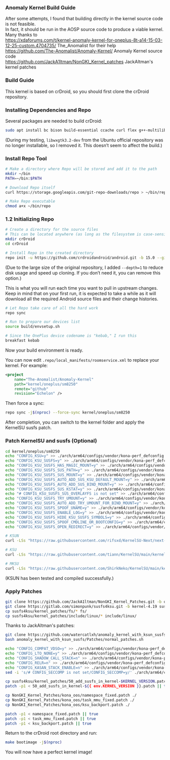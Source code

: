 ### Anomaly Kernel Build Guide  
After some attempts, I found that building directly in the kernel source code is not feasible.  
In fact, it should be run in the AOSP source code to produce a viable kernel.  
Many thanks to  
https://xdaforums.com/t/kernel-anomaly-kernel-for-oneplus-8t-a14-15-03-12-25-custom.4704735/ The_Anomalist for their help  
https://github.com/The-Anomalist/Anomaly-Kernel/ Anomaly Kernel source code  
https://github.com/JackA1ltman/NonGKI_Kernel_patches JackAltman's kernel patches  

### Build Guide  
This kernel is based on crDroid, so you should first clone the crDroid repository.  

### Installing Dependencies and Repo  
Several packages are needed to build crDroid:  
```bash
sudo apt install bc bison build-essential ccache curl flex g++-multilib gcc-multilib git git-lfs gnupg gperf imagemagick lib32ncurses-dev lib32readline-dev lib32z1-dev liblz4-tool libncurses6 libncurses-dev libsdl1.2-dev libssl-dev libxml2 libxml2-utils lzop pngcrush rsync schedtool squashfs-tools xsltproc zip zlib1g-dev
```  
(During my testing, `libwxgtk3.2-dev` from the Ubuntu official repository was no longer installable, so I removed it. This doesn’t seem to affect the build.)  

### Install Repo Tool  
```bash
# Make a directory where Repo will be stored and add it to the path  
mkdir ~/bin  
PATH=~/bin:$PATH  

# Download Repo itself  
curl https://storage.googleapis.com/git-repo-downloads/repo > ~/bin/repo  

# Make Repo executable  
chmod a+x ~/bin/repo  
```  

### 1.2 Initializing Repo  
```bash
# Create a directory for the source files  
# This can be located anywhere (as long as the filesystem is case-sensitive)  
mkdir crDroid  
cd crDroid  

# Install Repo in the created directory  
repo init -u https://github.com/crdroidandroid/android.git -b 15.0 --git-lfs --depth=1  
```  
(Due to the large size of the original repository, I added `--depth=1` to reduce disk usage and speed up cloning. If you don’t need it, you can remove this option.)  

This is what you will run each time you want to pull in upstream changes. Keep in mind that on your first run, it is expected to take a while as it will download all the required Android source files and their change histories.  

```bash
# Let Repo take care of all the hard work  
repo sync  

# Run to prepare our devices list  
source build/envsetup.sh  

# Since the OnePlus device codename is "kebab," I run this  
breakfast kebab  
```  
Now your build environment is ready.  

You can now edit `.repo/local_manifests/roomservice.xml` to replace your kernel. For example:  
```xml
<project  
    name="The-Anomalist/Anomaly-Kernel"  
    path="kernel/oneplus/sm8250"  
    remote="github"  
    revision="Echelon" />  
```  
Then force a sync:  
```bash
repo sync -j$(nproc) --force-sync kernel/oneplus/sm8250  
```  

After completion, you can switch to the kernel folder and apply the KernelSU susfs patch.  

### Patch KernelSU and susfs (Optional)  
```bash
cd kernel/oneplus/sm8250  
echo "CONFIG_KSU=y" >> ./arch/arm64/configs/vendor/kona-perf_defconfig  
echo "CONFIG_KSU_SUSFS=y" >> ./arch/arm64/configs/vendor/kona-perf_defconfig  
echo "CONFIG_KSU_SUSFS_HAS_MAGIC_MOUNT=y" >> ./arch/arm64/configs/vendor/kona-perf_defconfig  
echo "CONFIG_KSU_SUSFS_SUS_PATH=y" >> ./arch/arm64/configs/vendor/kona-perf_defconfig  
echo "CONFIG_KSU_SUSFS_SUS_MOUNT=y" >> ./arch/arm64/configs/vendor/kona-perf_defconfig  
echo "CONFIG_KSU_SUSFS_AUTO_ADD_SUS_KSU_DEFAULT_MOUNT=y" >> ./arch/arm64/configs/vendor/kona-perf_defconfig  
echo "CONFIG_KSU_SUSFS_AUTO_ADD_SUS_BIND_MOUNT=y" >> ./arch/arm64/configs/vendor/kona-perf_defconfig  
echo "CONFIG_KSU_SUSFS_SUS_KSTAT=y" >> ./arch/arm64/configs/vendor/kona-perf_defconfig  
echo "# CONFIG_KSU_SUSFS_SUS_OVERLAYFS is not set" >> ./arch/arm64/configs/vendor/kona-perf_defconfig  
echo "CONFIG_KSU_SUSFS_TRY_UMOUNT=y" >> ./arch/arm64/configs/vendor/kona-perf_defconfig  
echo "CONFIG_KSU_SUSFS_AUTO_ADD_TRY_UMOUNT_FOR_BIND_MOUNT=y" >> ./arch/arm64/configs/vendor/kona-perf_defconfig  
echo "CONFIG_KSU_SUSFS_SPOOF_UNAME=y" >> ./arch/arm64/configs/vendor/kona-perf_defconfig  
echo "CONFIG_KSU_SUSFS_ENABLE_LOG=y" >> ./arch/arm64/configs/vendor/kona-perf_defconfig  
echo "CONFIG_KSU_SUSFS_HIDE_KSU_SUSFS_SYMBOLS=y" >> ./arch/arm64/configs/vendor/kona-perf_defconfig  
echo "CONFIG_KSU_SUSFS_SPOOF_CMDLINE_OR_BOOTCONFIG=y" >> ./arch/arm64/configs/vendor/kona-perf_defconfig  
echo "CONFIG_KSU_SUSFS_OPEN_REDIRECT=y" >> ./arch/arm64/configs/vendor/kona-perf_defconfig  

# KSUN  
curl -LSs "https://raw.githubusercontent.com/rifsxd/KernelSU-Next/next-susfs/kernel/setup.sh" | bash -s next-susfs-dev  

# KSU  
curl -LSs "https://raw.githubusercontent.com/tiann/KernelSU/main/kernel/setup.sh" | bash -s main  

# MKSU  
curl -LSs "https://raw.githubusercontent.com/ShirkNeko/KernelSU/main/kernel/setup.sh" | bash -s susfs-dev  
```  
(KSUN has been tested and compiled successfully.)  

### Apply Patches  
```bash
git clone https://github.com/JackA1ltman/NonGKI_Kernel_Patches.git -b op_kernel NonGKI_Kernel_Patches --depth=1  
git clone https://gitlab.com/simonpunk/susfs4ksu.git -b kernel-4.19 susfs4ksu --depth=1  
cp susfs4ksu/kernel_patches/fs/* fs/  
cp susfs4ksu/kernel_patches/include/linux/* include/linux/  
```  

Thanks to JackAltman's patches:  
```bash
git clone https://github.com/watercatlxh/anomaly_kernel_with_ksun_susfs.git  
bash anomaly_kernel_with_ksun_susfs/Patches/normal_patches.sh  

echo "CONFIG_COMPAT_VDSO=y" >> ./arch/arm64/configs/vendor/kona-perf_defconfig  
echo "CONFIG_LTO_NONE=y" >> ./arch/arm64/configs/vendor/kona-perf_defconfig  
echo "CONFIG_SHADOW_CALL_STACK=n" >> ./arch/arm64/configs/vendor/kona-perf_defconfig  
echo "CONFIG_RELR=n" >> ./arch/arm64/configs/vendor/kona-perf_defconfig  
echo "CONFIG_KASAN_STACK_ENABLE=n" >> ./arch/arm64/configs/vendor/kona-perf_defconfig  
sed -i 's/# CONFIG_SECCOMP is not set/CONFIG_SECCOMP=y/' ./arch/arm64/configs/vendor/kona-perf_defconfig  

cp susfs4ksu/kernel_patches/50_add_susfs_in_kernel-$KERNEL_VERSION.patch ./  
patch -p1 < 50_add_susfs_in_kernel-${{ env.KERNEL_VERSION }}.patch || true  

cp NonGKI_Kernel_Patches/kona_oos/namespace_fixed.patch ./  
cp NonGKI_Kernel_Patches/kona_oos/task_mmu_fixed.patch ./  
cp NonGKI_Kernel_Patches/kona_oos/ksu_backport.patch ./  

patch -p1 < namespace_fixed.patch || true  
patch -p1 < task_mmu_fixed.patch || true  
patch -p1 < ksu_backport.patch || true  
```  

Return to the crDroid root directory and run:  

```bash
make bootimage -j$(nproc)  
```  
You will now have a perfect kernel image!  